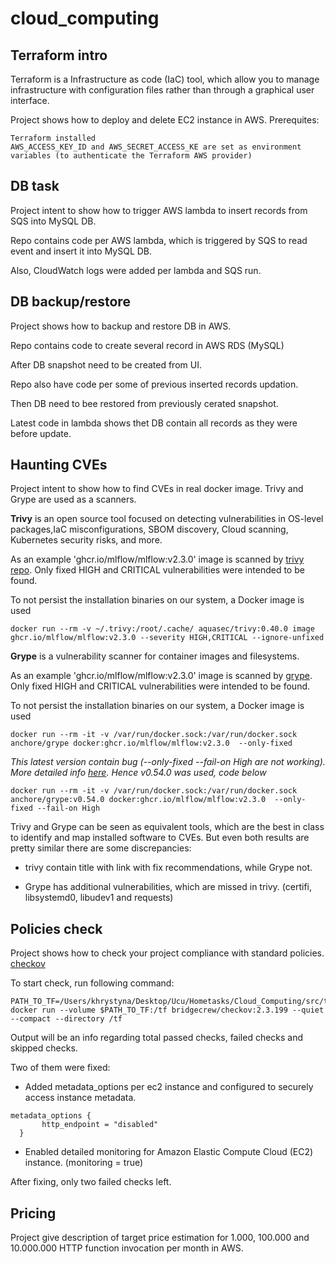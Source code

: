 # cloud_computing

## Terraform intro

Terraform is a Infrastructure as code (IaC) tool, which allow you to manage infrastructure with configuration files 
rather than through a graphical user interface. 

Project shows how to deploy and delete EC2 instance in AWS.
Prerequites:
```
Terraform installed
AWS_ACCESS_KEY_ID and AWS_SECRET_ACCESS_KE are set as environment variables (to authenticate the Terraform AWS provider)
```

## DB task

Project intent to show how to trigger AWS lambda to insert records from SQS into MySQL DB.

Repo contains code per AWS lambda, which is triggered by SQS to read event and insert it into MySQL DB.

Also, CloudWatch logs were added per lambda and SQS run.

## DB backup/restore

Project shows how to backup and restore DB in AWS.

Repo contains code to create several record in AWS RDS (MySQL)

After DB snapshot need to be created from UI.

Repo also have code per some of previous inserted records updation.

Then DB need to bee restored from previously cerated snapshot.

Latest code in lambda shows thet DB contain all records as they were before update.


## Haunting CVEs
  
Project intent to show how to find CVEs in real docker image. Trivy and Grype are used as a scanners.

**Trivy** is an open source tool focused on detecting vulnerabilities in OS-level packages,IaC misconfigurations, SBOM discovery, Cloud scanning, Kubernetes security risks, and more.

As an example 'ghcr.io/mlflow/mlflow:v2.3.0' image is scanned by [trivy](https://trivy.dev) [repo](https://github.com/aquasecurity/trivy). Only fixed HIGH and CRITICAL vulnerabilities were intended to be found.

To not persist the installation binaries on our system, a Docker image is used
```
docker run --rm -v ~/.trivy:/root/.cache/ aquasec/trivy:0.40.0 image ghcr.io/mlflow/mlflow:v2.3.0 --severity HIGH,CRITICAL --ignore-unfixed
```

**Grype** is a vulnerability scanner for container images and filesystems. 

As an example 'ghcr.io/mlflow/mlflow:v2.3.0' image is scanned by [grype](https://github.com/anchore/grype). Only fixed HIGH and CRITICAL vulnerabilities were intended to be found.

To not persist the installation binaries on our system, a Docker image is used
```
docker run --rm -it -v /var/run/docker.sock:/var/run/docker.sock anchore/grype docker:ghcr.io/mlflow/mlflow:v2.3.0  --only-fixed
```

_This latest version contain bug (--only-fixed --fail-on High are not working). More detailed info [here](https://github.com/anchore/grype/issues/1094). Hence v0.54.0 was used, code below_


```
docker run --rm -it -v /var/run/docker.sock:/var/run/docker.sock anchore/grype:v0.54.0 docker:ghcr.io/mlflow/mlflow:v2.3.0  --only-fixed --fail-on High
```

Trivy and Grype can be seen as equivalent tools, which are the best in class to identify and map installed software to CVEs. But even both results are pretty similar there are some discrepancies:

- trivy contain title with link with fix recommendations, while Grype not.

- Grype has additional vulnerabilities, which are missed in trivy. (certifi, libsystemd0, libudev1 and requests)

## Policies check

Project shows how to check your project compliance with standard policies. [checkov](https://github.com/bridgecrewio/checkov)

To start check, run following command:
```
PATH_TO_TF=/Users/khrystyna/Desktop/Ucu/Hometasks/Cloud_Computing/src/terraform
docker run --volume $PATH_TO_TF:/tf bridgecrew/checkov:2.3.199 --quiet --compact --directory /tf
```

Output will be an info regarding total passed checks, failed checks and skipped checks.

Two of them were fixed:

- Added metadata_options per ec2 instance and configured to securely access instance metadata.

```
metadata_options {
       http_endpoint = "disabled"
  }
```

- Enabled detailed monitoring for Amazon Elastic Compute Cloud (EC2) instance. (monitoring = true)

After fixing, only two failed checks left. 

## Pricing

Project give description of target price estimation for 1.000, 100.000 and 10.000.000 HTTP function invocation per month in AWS.


